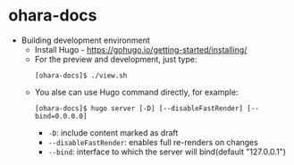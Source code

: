 # ohara-docs

* Building development environment
  * Install Hugo - https://gohugo.io/getting-started/installing/
  * For the preview and development, just type:
    ```
    [ohara-docs]$ ./view.sh
    ```
  * You alse can use Hugo command directly, for example:
    ```
    [ohara-docs]$ hugo server [-D] [--disableFastRender] [--bind=0.0.0.0]
    ```
    * `-D`: include content marked as draft
    * `--disableFastRender`: enables full re-renders on changes
    * `--bind`: interface to which the server will bind(default "127.0.0.1")
